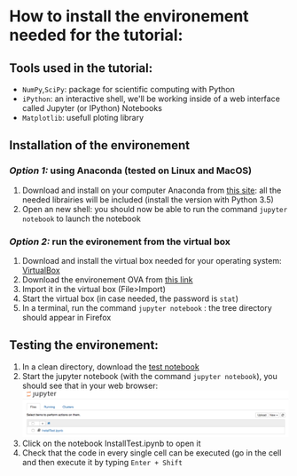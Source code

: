 # How to install the environement needed for the tutorial:

## Tools used in the tutorial:
* `NumPy`,`SciPy`: package for scientific computing with Python
* `iPython`: an interactive shell, we'll be working inside of a web interface called Jupyter (or IPython) Notebooks
* `Matplotlib`: usefull ploting library

## Installation of the environement 

### *Option 1:* using Anaconda (tested on Linux and MacOS)
1. Download and install on your computer Anaconda from [this site](https://www.continuum.io/downloads): all the needed librairies will be included (install the version with Python 3.5) 
2. Open an new shell: you should now be able to run the command `jupyter notebook` to launch the notebook

### *Option 2:* run the evironement from the virtual box
1. Download and install the virtual box needed for your operating system: [VirtualBox](https://www.virtualbox.org/)
2. Download the environement OVA from [this link](http://w3.iihe.ac.be/~pvanlaer/Stats.ova) 
3. Import it in the virtual box (File>Import)
4. Start the virtual box (in case needed, the password is `stat`)
5. In a terminal, run the command `jupyter notebook` : the tree directory should appear in Firefox


## Testing the environement:
1. In a clean directory, download the [test notebook](http://w3.iihe.ac.be/~pvanlaer/InstallTest.ipynb)
2. Start the jupyter notebook (with the command `jupyter notebook`), you should see that in your web browser:
 ![screenshot](https://github.com/HuguesBrun/statTutorialBND/blob/master/image/jupyterImg.png)
3. Click on the notebook InstallTest.ipynb to open it
4. Check that the code in every single cell can be executed (go in the cell and then execute it by typing `Enter + Shift`  

